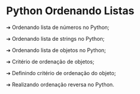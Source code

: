 <h1>Python Ordenando Listas</h1>

➔ Ordenando lista de números no Python;

➔ Ordenando lista de strings no Python;

➔ Ordenando lista de objetos no Python;

➔ Critério de ordenação de objetos;

➔ Definindo critério de ordenação do objeto;

➔ Realizando ordenação reversa no Python.
